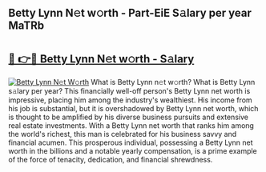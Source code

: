 ## Betty Lynn N𝚎t w𝚘rth - Part-EiE S𝚊lary per year MaTRb

# <h2><a href="http://gc3xini.nevu.top/?p=Betty+Lynn">🔗 👉🔴 Betty Lynn N𝚎t w𝚘rth - S𝚊lary</a></h2>

[![Betty Lynn N𝚎t W𝚘rth](https://i.imgur.com/Oavwk0R.jpeg)](http://gc3xini.nevu.top/?p=Betty+Lynn)
What is Betty Lynn n𝚎t w𝚘rth? What is Betty Lynn s𝚊lary per year?
This financially well-off person's Betty Lynn net worth is impressive, placing him among the industry's wealthiest. His income from his job is substantial, but it is overshadowed by Betty Lynn net worth, which is thought to be amplified by his diverse business pursuits and extensive real estate investments. With a Betty Lynn net worth that ranks him among the world's richest, this man is celebrated for his business savvy and financial acumen. This prosperous individual, possessing a Betty Lynn net worth in the billions and a notable yearly compensation, is a prime example of the force of tenacity, dedication, and financial shrewdness.
